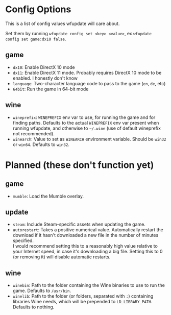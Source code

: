 # Config Options
This is a list of config values wfupdate will care about.

Set them by running `wfupdate config set <key> <value>`, ex `wfupdate config set game:dx10 false`.

## game
* `dx10`: Enable DirectX 10 mode
* `dx11`: Enable DirectX 11 mode. Probably requires DirectX 10 mode to be enabled. I honestly don't know
* `language`: Two-character language code to pass to the game (`en`, `de`, etc)
* `64bit`: Run the game in 64-bit mode

## wine
* `wineprefix`: `WINEPREFIX` env var to use, for running the game and for finding paths. Defaults to the actual `WINEPREFIX` env var present when running wfupdate, and otherwise to `~/.wine` (use of default wineprefix not recommended).
* `winearch`: Value to set as `WINEARCH` environment variable. Should be `win32` or `win64`. Defaults to `win32`.

# Planned (these don't function yet)
## game
* `mumble`: Load the Mumble overlay.

## update
* `steam`: Include Steam-specific assets when updating the game.
* `autorestart`: Takes a positive numerical value. Automatically restart the download if it hasn't downloaded a new file in the number of minutes specified.  
  I would recommend setting this to a reasonably high value relative to your Internet speed, in case it's downloading a big file. Setting this to 0 (or removing it) will disable automatic restarts.

## wine
* `winebin`: Path to the folder containing the Wine binaries to use to run the game. Defaults to `/usr/bin`.
* `winelib`: Path to the folder (or folders, separated with `:`) containing libraries Wine needs, which will be prepended to `LD_LIBRARY_PATH`. Defaults to nothing.
